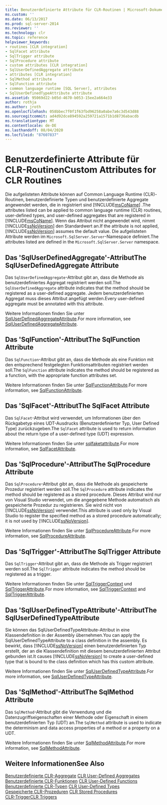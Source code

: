 ```yaml
---
title: Benutzerdefinierte Attribute für CLR-Routinen | Microsoft-Dokumentation
ms.custom: ''
ms.date: 06/13/2017
ms.prod: sql-server-2014
ms.reviewer: ''
ms.technology: clr
ms.topic: reference
helpviewer_keywords:
- routines [CLR integration]
- SqlFacet attribute
- SqlTrigger attribute
- SqlProcedure attribute
- custom attributes [CLR integration]
- SqlUserDefinedAggregate attribute
- attributes [CLR integration]
- SqlMethod attribute
- SqlFunction attribute
- common language runtime [SQL Server], attributes
- SqlUserDefinedTypeAttribute attribute
ms.assetid: 95069d22-b05d-4670-b053-15ee2a664e33
author: rothja
ms.author: jroth
ms.openlocfilehash: 058bbec7f0f1f63fbd96258a0abe7a6c3d543d88
ms.sourcegitcommit: ad4d92dce894592a259721a1571b1d8736abacdb
ms.translationtype: MT
ms.contentlocale: de-DE
ms.lasthandoff: 08/04/2020
ms.locfileid: "87607837"
---
```

# <a name="custom-attributes-for-clr-routines"></a><span data-ttu-id="54c2a-102">Benutzerdefinierte Attribute für CLR-Routinen</span><span class="sxs-lookup"><span data-stu-id="54c2a-102">Custom Attributes for CLR Routines</span></span>
  <span data-ttu-id="54c2a-103">Die aufgelisteten Attribute können auf Common Language Runtime (CLR)-Routinen, benutzerdefinierte Typen und benutzerdefinierte Aggregate angewendet werden, die in registriert sind [!INCLUDE[msCoName](../../../includes/ssnoversion-md.md)] .</span><span class="sxs-lookup"><span data-stu-id="54c2a-103">The attributes listed can be applied to common language runtime (CLR) routines, user-defined types, and user-defined aggregates that are registered in [!INCLUDE[msCoName](../../../includes/ssnoversion-md.md)].</span></span> <span data-ttu-id="54c2a-104">Wenn das Attribut nicht angewendet wird, nimmt [!INCLUDE[ssNoVersion](../../../includes/ssnoversion-md.md)] den Standardwert an.</span><span class="sxs-lookup"><span data-stu-id="54c2a-104">If the attribute is not applied, [!INCLUDE[ssNoVersion](../../../includes/ssnoversion-md.md)] assumes the default value.</span></span> <span data-ttu-id="54c2a-105">Die aufgelisteten Attribute werden im `Microsoft.SqlServer.Server`-Namespace definiert.</span><span class="sxs-lookup"><span data-stu-id="54c2a-105">The attributes listed are defined in the `Microsoft.SqlServer.Server` namespace.</span></span>  
  
## <a name="the-sqluserdefinedaggregate-attribute"></a><span data-ttu-id="54c2a-106">Das 'SqlUserDefinedAggregate'-Attribut</span><span class="sxs-lookup"><span data-stu-id="54c2a-106">The SqlUserDefinedAggregate Attribute</span></span>  
 <span data-ttu-id="54c2a-107">Das `SqlUserDefinedAggregate`-Attribut gibt an, dass die Methode als benutzerdefiniertes Aggregat registriert werden soll.</span><span class="sxs-lookup"><span data-stu-id="54c2a-107">The `SqlUserDefinedAggregate` attribute indicates that the method should be registered as a user-defined aggregate.</span></span> <span data-ttu-id="54c2a-108">Jedem benutzerdefinierten Aggregat muss dieses Attribut angefügt werden.</span><span class="sxs-lookup"><span data-stu-id="54c2a-108">Every user-defined aggregate must be annotated with this attribute.</span></span>  
  
 <span data-ttu-id="54c2a-109">Weitere Informationen finden Sie unter [SqlUserDefinedAggregateAttribute](https://go.microsoft.com/fwlink/?LinkId=124626).</span><span class="sxs-lookup"><span data-stu-id="54c2a-109">For more information, see [SqlUserDefinedAggregateAttribute](https://go.microsoft.com/fwlink/?LinkId=124626).</span></span>  
  
## <a name="the-sqlfunction-attribute"></a><span data-ttu-id="54c2a-110">Das 'SqlFunction'-Attribut</span><span class="sxs-lookup"><span data-stu-id="54c2a-110">The SqlFunction Attribute</span></span>  
 <span data-ttu-id="54c2a-111">Das `SqlFunction`-Attribut gibt an, dass die Methode als eine Funktion mit den entsprechend festgelegten Funktionsattributen registriert werden soll.</span><span class="sxs-lookup"><span data-stu-id="54c2a-111">The `SqlFunction` attribute indicates the method should be registered as a function, with the appropriate function attributes set.</span></span>  
  
 <span data-ttu-id="54c2a-112">Weitere Informationen finden Sie unter [SqlFunctionAttribute](https://go.microsoft.com/fwlink/?LinkId=128019).</span><span class="sxs-lookup"><span data-stu-id="54c2a-112">For more information, see [SqlFunctionAttribute](https://go.microsoft.com/fwlink/?LinkId=128019).</span></span>  
  
## <a name="the-sqlfacet-attribute"></a><span data-ttu-id="54c2a-113">Das 'SqlFacet'-Attribut</span><span class="sxs-lookup"><span data-stu-id="54c2a-113">The SqlFacet Attribute</span></span>  
 <span data-ttu-id="54c2a-114">Das `SqlFacet`-Attribut wird verwendet, um Informationen über den Rückgabetyp eines UDT-Ausdrucks (Benutzerdefinierter Typ, User Defined Type) zurückzugeben.</span><span class="sxs-lookup"><span data-stu-id="54c2a-114">The `SqlFacet` attribute is used to return information about the return type of a user-defined type (UDT) expression.</span></span>  
  
 <span data-ttu-id="54c2a-115">Weitere Informationen finden Sie unter [sqlfaketattribute](https://go.microsoft.com/fwlink/?LinkId=128020).</span><span class="sxs-lookup"><span data-stu-id="54c2a-115">For more information, see [SqlFacetAttribute](https://go.microsoft.com/fwlink/?LinkId=128020).</span></span>  
  
## <a name="the-sqlprocedure-attribute"></a><span data-ttu-id="54c2a-116">Das 'SqlProcedure'-Attribut</span><span class="sxs-lookup"><span data-stu-id="54c2a-116">The SqlProcedure Attribute</span></span>  
 <span data-ttu-id="54c2a-117">Das `SqlProcedure`-Attribut gibt an, dass die Methode als gespeicherte Prozedur registriert werden soll.</span><span class="sxs-lookup"><span data-stu-id="54c2a-117">The `SqlProcedure` attribute indicates the method should be registered as a stored procedure.</span></span> <span data-ttu-id="54c2a-118">Dieses Attribut wird nur von Visual Studio verwendet, um die angegebene Methode automatisch als gespeicherte Prozedur zu registrieren. Sie wird nicht von [!INCLUDE[ssNoVersion](../../../includes/ssnoversion-md.md)] verwendet.</span><span class="sxs-lookup"><span data-stu-id="54c2a-118">This attribute is used only by Visual Studio to register the specified method as a stored procedure automatically; it is not used by [!INCLUDE[ssNoVersion](../../../includes/ssnoversion-md.md)].</span></span>  
  
 <span data-ttu-id="54c2a-119">Weitere Informationen finden Sie unter [SqlProcedureAttribute](https://go.microsoft.com/fwlink/?LinkId=128021).</span><span class="sxs-lookup"><span data-stu-id="54c2a-119">For more information, see [SqlProcedureAttribute](https://go.microsoft.com/fwlink/?LinkId=128021).</span></span>  
  
## <a name="the-sqltrigger-attribute"></a><span data-ttu-id="54c2a-120">Das 'SqlTrigger'-Attribut</span><span class="sxs-lookup"><span data-stu-id="54c2a-120">The SqlTrigger Attribute</span></span>  
 <span data-ttu-id="54c2a-121">Das `SqlTrigger`-Attribut gibt an, dass die Methode als Trigger registriert werden soll.</span><span class="sxs-lookup"><span data-stu-id="54c2a-121">The `SqlTrigger` attribute indicates the method should be registered as a trigger.</span></span>  
  
 <span data-ttu-id="54c2a-122">Weitere Informationen finden Sie unter [SqlTriggerContext](https://go.microsoft.com/fwlink/?LinkId=128022) und [SqlTriggerAttribute](https://go.microsoft.com/fwlink/?LinkId=203898).</span><span class="sxs-lookup"><span data-stu-id="54c2a-122">For more information, see [SqlTriggerContext](https://go.microsoft.com/fwlink/?LinkId=128022) and [SqlTriggerAttribute](https://go.microsoft.com/fwlink/?LinkId=203898).</span></span>  
  
## <a name="the-sqluserdefinedtypeattribute"></a><span data-ttu-id="54c2a-123">Das 'SqlUserDefinedTypeAttribute'-Attribut</span><span class="sxs-lookup"><span data-stu-id="54c2a-123">The SqlUserDefinedTypeAttribute</span></span>  
 <span data-ttu-id="54c2a-124">Sie können das SqlUserDefinedTypeAttribute-Attribut in eine Klassendefinition in der Assembly übernehmen.</span><span class="sxs-lookup"><span data-stu-id="54c2a-124">You can apply the SqlUserDefinedTypeAttribute to a class definition in the assembly.</span></span> <span data-ttu-id="54c2a-125">Es bewirkt, dass [!INCLUDE[ssNoVersion](../../../includes/ssnoversion-md.md)] einen benutzerdefinierten Typ erstellt, der an die Klassendefinition mit diesem benutzerdefinierten Attribut gebunden ist.</span><span class="sxs-lookup"><span data-stu-id="54c2a-125">It causes [!INCLUDE[ssNoVersion](../../../includes/ssnoversion-md.md)] to create a user-defined type that is bound to the class definition which has this custom attribute.</span></span>  
  
 <span data-ttu-id="54c2a-126">Weitere Informationen finden Sie unter [SqlUserDefinedTypeAttribute](https://go.microsoft.com/fwlink/?LinkId=128024).</span><span class="sxs-lookup"><span data-stu-id="54c2a-126">For more information, see [SqlUserDefinedTypeAttribute](https://go.microsoft.com/fwlink/?LinkId=128024).</span></span>  
  
## <a name="the-sqlmethod-attribute"></a><span data-ttu-id="54c2a-127">Das 'SqlMethod'-Attribut</span><span class="sxs-lookup"><span data-stu-id="54c2a-127">The SqlMethod Attribute</span></span>  
 <span data-ttu-id="54c2a-128">Das `SqlMethod`-Attribut gibt die Verwendung und die Datenzugriffseigenschaften einer Methode oder Eigenschaft in einem benutzerdefinierten Typ (UDT) an.</span><span class="sxs-lookup"><span data-stu-id="54c2a-128">The `SqlMethod` attribute is used to indicate the determinism and data access properties of a method or a property on a UDT.</span></span>  
  
 <span data-ttu-id="54c2a-129">Weitere Informationen finden Sie unter [SqlMethodAttribute](https://go.microsoft.com/fwlink/?LinkId=128025).</span><span class="sxs-lookup"><span data-stu-id="54c2a-129">For more information, see [SqlMethodAttribute](https://go.microsoft.com/fwlink/?LinkId=128025).</span></span>  
  
## <a name="see-also"></a><span data-ttu-id="54c2a-130">Weitere Informationen</span><span class="sxs-lookup"><span data-stu-id="54c2a-130">See Also</span></span>  
 <span data-ttu-id="54c2a-131">[Benutzerdefinierte CLR-Aggregate](../../clr-integration-database-objects-user-defined-functions/clr-user-defined-aggregates.md) </span><span class="sxs-lookup"><span data-stu-id="54c2a-131">[CLR User-Defined Aggregates](../../clr-integration-database-objects-user-defined-functions/clr-user-defined-aggregates.md) </span></span>  
 <span data-ttu-id="54c2a-132">[Benutzerdefinierte CLR-Funktionen](../../clr-integration-database-objects-user-defined-functions/clr-user-defined-functions.md) </span><span class="sxs-lookup"><span data-stu-id="54c2a-132">[CLR User-Defined Functions](../../clr-integration-database-objects-user-defined-functions/clr-user-defined-functions.md) </span></span>  
 <span data-ttu-id="54c2a-133">[Benutzerdefinierte CLR-Typen](../../clr-integration-database-objects-user-defined-types/clr-user-defined-types.md) </span><span class="sxs-lookup"><span data-stu-id="54c2a-133">[CLR User-Defined Types](../../clr-integration-database-objects-user-defined-types/clr-user-defined-types.md) </span></span>  
 <span data-ttu-id="54c2a-134">[Gespeicherte CLR-Prozeduren](../../../database-engine/dev-guide/clr-stored-procedures.md) </span><span class="sxs-lookup"><span data-stu-id="54c2a-134">[CLR Stored Procedures](../../../database-engine/dev-guide/clr-stored-procedures.md) </span></span>  
 [<span data-ttu-id="54c2a-135">CLR-Trigger</span><span class="sxs-lookup"><span data-stu-id="54c2a-135">CLR Triggers</span></span>](../../../database-engine/dev-guide/clr-triggers.md)  
  
  
